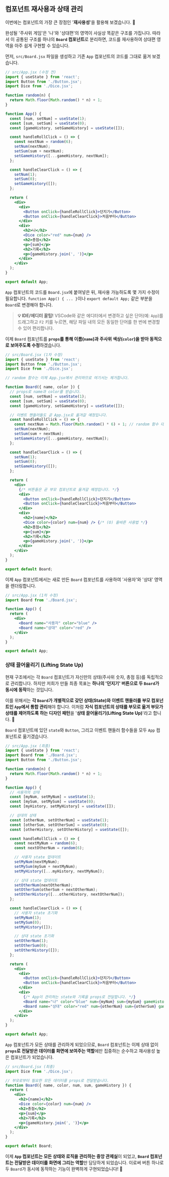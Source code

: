 ## 컴포넌트 재사용과 상태 관리

이번에는 컴포넌트의 가장 큰 장점인 '**재사용성**'을 활용해 보겠습니다. 🚀

완성될 '주사위 게임'은 '나'와 '상대편'의 영역이 사실상 똑같은 구조를 가집니다. 따라서 이 공통된 구조를 하나의 **`Board` 컴포넌트**로 분리하면, 코드를 재사용하여 상대편 영역을 아주 쉽게 구현할 수 있습니다.

먼저, `src/Board.jsx` 파일을 생성하고 기존 `App` 컴포넌트의 코드를 그대로 옮겨 보겠습니다.

```jsx
// src/App.jsx (수정 전)
import { useState } from 'react';
import Button from './Button.jsx';
import Dice from './Dice.jsx';

function random(n) {
  return Math.floor(Math.random() * n) + 1;
}

function App() {
  const [num, setNum] = useState(1);
  const [sum, setSum] = useState(0);
  const [gameHistory, setGameHistory] = useState([]);

  const handleRollClick = () => {
    const nextNum = random(6);
    setNum(nextNum);
    setSum(sum + nextNum);
    setGameHistory([...gameHistory, nextNum]);
  };

  const handleClearClick = () => {
    setNum(1);
    setSum(0);
    setGameHistory([]);
  };

  return (
    <div>
      <div>
        <Button onClick={handleRollClick}>던지기</Button>
        <Button onClick={handleClearClick}>처음부터</Button>
      </div>
      <div>
        <h2>나</h2>
        <Dice color="red" num={num} />
        <h2>총점</h2>
        <p>{sum}</p>
        <h2>기록</h2>
        <p>{gameHistory.join(', ')}</p>
      </div>
    </div>
  );
}

export default App;
```

`App` 컴포넌트의 코드를 `Board.jsx`에 붙여넣은 뒤, 재사용 가능하도록 몇 가지 수정이 필요합니다. `function App() { ... }`이나 `export default App;` 같은 부분을 `Board`로 변경해야 합니다.

> **💡 IDE/에디터 꿀팁\!**
> VSCode와 같은 에디터에서 변경하고 싶은 단어(예: `App`)를 드래그하고 `F2` 키를 누르면, 해당 파일 내의 모든 동일한 단어를 한 번에 변경할 수 있어 편리합니다.

이제 `Board` 컴포넌트를 **`props`를 통해 이름(`name`)과 주사위 색상(`color`)을 받아 동적으로 보여주도록 수정**하겠습니다.

```jsx
// src/Board.jsx (1차 수정)
import { useState } from 'react';
import Button from './Button.jsx';
import Dice from './Dice.jsx';

// random 함수는 이제 App.jsx에서 관리하므로 여기서는 제거합니다.

function Board({ name, color }) {
  // props로 name과 color를 받습니다.
  const [num, setNum] = useState(1);
  const [sum, setSum] = useState(0);
  const [gameHistory, setGameHistory] = useState([]);

  // 이벤트 핸들러들도 곧 App.jsx로 옮겨갈 예정입니다.
  const handleRollClick = () => {
    const nextNum = Math.floor(Math.random() * 6) + 1; // random 함수 대신 직접 구현
    setNum(nextNum);
    setSum(sum + nextNum);
    setGameHistory([...gameHistory, nextNum]);
  };

  const handleClearClick = () => {
    setNum(1);
    setSum(0);
    setGameHistory([]);
  };

  return (
    <div>
      {/* 버튼들은 곧 부모 컴포넌트로 옮겨갈 예정입니다. */}
      <div>
        <Button onClick={handleRollClick}>던지기</Button>
        <Button onClick={handleClearClick}>처음부터</Button>
      </div>
      <div>
        <h2>{name}</h2>
        <Dice color={color} num={num} /> {/* (O) 올바른 사용법 */}
        <h2>총점</h2>
        <p>{sum}</p>
        <h2>기록</h2>
        <p>{gameHistory.join(', ')}</p>
      </div>
    </div>
  );
}

export default Board;
```

이제 `App` 컴포넌트에서는 새로 만든 `Board` 컴포넌트를 사용하여 '사용자'와 '상대' 영역을 렌더링합니다.

```jsx
// src/App.jsx (1차 수정)
import Board from './Board.jsx';

function App() {
  return (
    <div>
      <Board name="사용자" color="blue" />
      <Board name="상대" color="red" />
    </div>
  );
}

export default App;
```

### 상태 끌어올리기 (Lifting State Up)

현재 구조에서는 각 `Board` 컴포넌트가 자신만의 상태(주사위 숫자, 총점 등)를 독립적으로 관리합니다. 하지만 저희가 만들 최종 목표는 **하나의 '던지기' 버튼으로 두 `Board`가 동시에 동작**하는 것입니다.

이를 위해서는 **각 `Board`가 개별적으로 갖던 상태(State)와 이벤트 핸들러를 부모 컴포넌트인 `App`에서 통합 관리**해야 합니다. 이처럼 **자식 컴포넌트의 상태를 부모로 옮겨 부모가 상태를 제어하도록 하는 디자인 패턴**을 '**상태 끌어올리기(Lifting State Up)**'라고 합니다. 🧱

`Board` 컴포넌트에 있던 `state`와 `Button`, 그리고 이벤트 핸들러 함수들을 모두 `App` 컴포넌트로 옮기겠습니다.

```jsx
// src/App.jsx (최종)
import { useState } from 'react';
import Board from './Board.jsx';
import Button from './Button.jsx';

function random(n) {
  return Math.floor(Math.random() * n) + 1;
}

function App() {
  // 사용자의 상태
  const [myNum, setMyNum] = useState(1);
  const [mySum, setMySum] = useState(0);
  const [myHistory, setMyHistory] = useState([]);

  // 상대의 상태
  const [otherNum, setOtherNum] = useState(1);
  const [otherSum, setOtherSum] = useState(0);
  const [otherHistory, setOtherHistory] = useState([]);

  const handleRollClick = () => {
    const nextMyNum = random(6);
    const nextOtherNum = random(6);

    // 사용자 state 업데이트
    setMyNum(nextMyNum);
    setMySum(mySum + nextMyNum);
    setMyHistory([...myHistory, nextMyNum]);

    // 상대 state 업데이트
    setOtherNum(nextOtherNum);
    setOtherSum(otherSum + nextOtherNum);
    setOtherHistory([...otherHistory, nextOtherNum]);
  };

  const handleClearClick = () => {
    // 사용자 state 초기화
    setMyNum(1);
    setMySum(0);
    setMyHistory([]);

    // 상대 state 초기화
    setOtherNum(1);
    setOtherSum(0);
    setOtherHistory([]);
  };

  return (
    <div>
      <div>
        <Button onClick={handleRollClick}>던지기</Button>
        <Button onClick={handleClearClick}>처음부터</Button>
      </div>
      <div>
        {/* App이 관리하는 state와 기록을 props로 전달합니다. */}
        <Board name="나" color="blue" num={myNum} sum={mySum} gameHistory={myHistory} />
        <Board name="상대" color="red" num={otherNum} sum={otherSum} gameHistory={otherHistory} />
      </div>
    </div>
  );
}

export default App;
```

`App` 컴포넌트가 모든 상태를 관리하게 되었으므로, `Board` 컴포넌트는 이제 상태 없이 **`props`로 전달받은 데이터를 화면에 보여주는 역할**에만 집중하는 순수하고 재사용성 높은 컴포넌트가 되었습니다.

```jsx
// src/Board.jsx (최종)
import Dice from './Dice.jsx';

// 부모로부터 필요한 모든 데이터를 props로 전달받습니다.
function Board({ name, color, num, sum, gameHistory }) {
  return (
    <div>
      <h2>{name}</h2>
      <Dice color={color} num={num} />
      <h2>총점</h2>
      <p>{sum}</p>
      <h2>기록</h2>
      <p>{gameHistory.join(', ')}</p>
    </div>
  );
}

export default Board;
```

이제 **`App` 컴포넌트는 모든 상태와 로직을 관리하는 중앙 관제실**이 되었고, **`Board` 컴포넌트는 전달받은 데이터를 화면에 그리는 역할**만 담당하게 되었습니다. 이로써 버튼 하나로 두 `Board`가 동시에 동작하는 기능이 완벽하게 구현되었습니다\! 🎉
